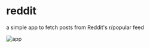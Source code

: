 # reddit 
a simple app to fetch posts from Reddit's r/popular feed

![app](https://i.ibb.co/gJ25btZ/smartmockups-k6ks0f1a.png)

